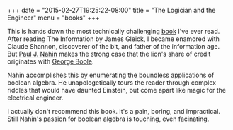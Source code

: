 +++
date = "2015-02-27T19:25:22-08:00"
title = "The Logician and the Engineer"
menu = "books"
+++

This is hands down the most technically challenging [book](http://www.amazon.com/The-Logician-Engineer-Shannon-Information/dp/0691151008) I've ever read.  After reading The Information by James Gleick, I became enamored with Claude Shannon, discoverer of the bit, and father of the information age.  But [Paul J. Nahin](https://en.wikipedia.org/wiki/Paul_J._Nahin) makes the strong case that the lion's share of credit originates with [George Boole](https://en.wikipedia.org/wiki/George_Boole).

Nahin accomplishes this by enumerating the boundless applications of boolean algebra.  He unapologetically tours the reader through complex riddles that would have daunted Einstein, but come apart like magic for the electrical engineer.

I actually don't recommend this book.  It's a pain, boring, and impractical.  Still Nahin's passion for boolean algebra is touching, even facinating.